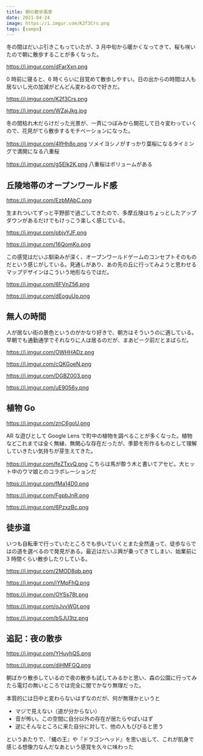 ```yaml
---
title: 朝の散歩風景
date: 2021-04-24
image: https://i.imgur.com/K2f3Crs.png
tags: [sampo]
---
```


冬の間はだいぶ引きこもっていたが、3 月中旬から暖かくなってきて、桜も咲いたので朝に散歩することが多くなった。

https://i.imgur.com/dFarXxn.png

0 時前に寝ると、6 時くらいに目覚めて散歩しやすい。日の出からの時間は人も居ないし光の加減がどんどん変わるので好きだ。

https://i.imgur.com/K2f3Crs.png

https://i.imgur.com/WZajJkg.jpg

冬の間枯れ木だらけだった光景が、一斉につぼみから開花して日々変わっていくので、花見がてら散歩するモチベーションになった。

https://i.imgur.com/4lfHh8o.png
ソメイヨシノがすっかり葉桜になるタイミングで満開になる八重桜

https://i.imgur.com/gSElk2K.png
八重桜はボリュームがある

## 丘陵地帯のオープンワールド感

https://i.imgur.com/EzbMAbC.png

生まれついてずっと平野部で過ごしてきたので、多摩丘陵はちょっとしたアップダウンがあるだけでもけっこう楽しく感じている。

https://i.imgur.com/pbjvYJF.png

https://i.imgur.com/16QomKo.png

この感覚はだいぶ馴染みが深く、オープンワールドゲームのコンセプトそのものだという感じがしている。見通しがあり、あの先の丘に行ってみようと思わせるマップデザインはこういう地形ならではだ。

https://i.imgur.com/6FVnZ56.png

https://i.imgur.com/dEoguUp.png

## 無人の時間

人が居ない街の景色というのがかなり好きで、朝方はそういうのに適している。早朝でも通勤通学でそれなりに人は居るのだが、まあピーク前だとまばらだ。

https://i.imgur.com/OWHHADz.png

https://i.imgur.com/cQKGoeN.png

https://i.imgur.com/DGBZ003.png

https://i.imgur.com/uE9056v.png

## 植物 Go

https://i.imgur.com/znC6goU.png

AR な遊びとして Google Lens で町中の植物を調べることが多くなった。植物などこれまでは全く無縁、無関心な存在だったが、季節を形作るものとして理解していきたい気持ちが芽生えてきた。

https://i.imgur.com/feZTxvQ.png
こちらは馬が酔う木と書いてアセビ。大ヒット中のウマ娘とのコラボレーションだ

https://i.imgur.com/fMa14D0.png

https://i.imgur.com/FgpbJnR.png

https://i.imgur.com/6PzxzBc.png

## 徒歩道

いつも自転車で行っていたところでも歩いていくとまた全然違って、徒歩ならではの道を選べるので発見がある。最近はだいぶ興が乗ってきてしまい、始業前に 3 時間くらい散歩したりしている。

https://i.imgur.com/2MOD8qb.png

https://i.imgur.com/iYMpFhQ.png

https://i.imgur.com/OYSs78t.png

https://i.imgur.com/oJvvWGt.png

https://i.imgur.com/bSJU3tz.png

## 追記：夜の散歩

https://i.imgur.com/YHuyhQS.png

https://i.imgur.com/diHMFGQ.png

朝ばかり散歩しているので夜の散歩も試してみるかと思い、森の公園に行ってみたら電灯の無いところでは完全に闇でかなり無理だった。

本質的には日中と変わらないはずなのだが、何が無理かというと

- マジで見えない（道が分からない）
- 音が怖い。この空間に自分以外の存在が居たらやばいはず
- 逆にそんなところに来た自分に対して、他の人もびびると思う

というあたりで、『蝿の王』や『ドラゴンヘッド』を思い出して、これが肌身で感じる想像力なんだなあという感覚を久々に味わった
